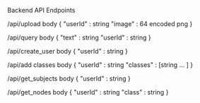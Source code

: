 Backend API Endpoints

/api/upload
body
{
"userId" : string
"image" : 64 encoded png
}

/api/query
body
{
"text" : string
"userId" : string
}

/api/create_user
body
{
"userId" : string
}

/api/add classes
body
{
"userId" : string
"classes" : [string ... ]
}

/api/get_subjects
body
{
"userId" : string
}

/api/get_nodes
body
{
"userId" : string
"class" : string
}

